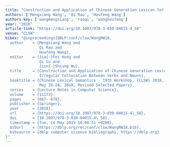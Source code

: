 ```yaml
---
title: "Construction and Application of Chinese Generation Lexicon for Chinese Irregular Collocation Between Verbs and Nouns"
authors: ['Mengxiang Wang', 'Qi Rao', 'Houfeng Wang']
authors-key: ['wangmengxiang', 'raoqi', 'wanghoufeng']
year: "2018"
article-link: "https://doi.org/10.1007/978-3-030-04015-4_58"
venue: "CLSW"
bibex: "@inproceedings{DBLP:conf/clsw/WangRW18,
  author    = {Mengxiang Wang and
               Qi Rao and
               Houfeng Wang},
  editor    = {Jia{-}Fei Hong and
               Qi Su and
               Jiun{-}Shiung Wu},
  title     = {Construction and Application of Chinese Generation Lexicon for Chinese
               Irregular Collocation Between Verbs and Nouns},
  booktitle = {Chinese Lexical Semantics - 19th Workshop, {CLSW} 2018, Chiayi, Taiwan,
               May 26-28, 2018, Revised Selected Papers},
  series    = {Lecture Notes in Computer Science},
  volume    = {11173},
  pages     = {667--678},
  publisher = {Springer},
  year      = {2018},
  url       = {https://doi.org/10.1007/978-3-030-04015-4\_58},
  doi       = {10.1007/978-3-030-04015-4\_58},
  timestamp = {Tue, 14 May 2019 10:00:51 +0200},
  biburl    = {https://dblp.org/rec/conf/clsw/WangRW18.bib},
  bibsource = {dblp computer science bibliography, https://dblp.org}
}"
---
```

